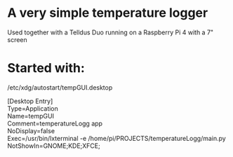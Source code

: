 # A very simple temperature logger

Used together with a Telldus Duo running on a Raspberry Pi 4 with a 7" screen

# Started with: 
/etc/xdg/autostart/tempGUI.desktop   

[Desktop Entry]   
Type=Application   
Name=tempGUI   
Comment=temperatureLogg app   
NoDisplay=false   
Exec=/usr/bin/lxterminal -e /home/pi/PROJECTS/temperatureLogg/main.py   
NotShowIn=GNOME;KDE;XFCE;   
